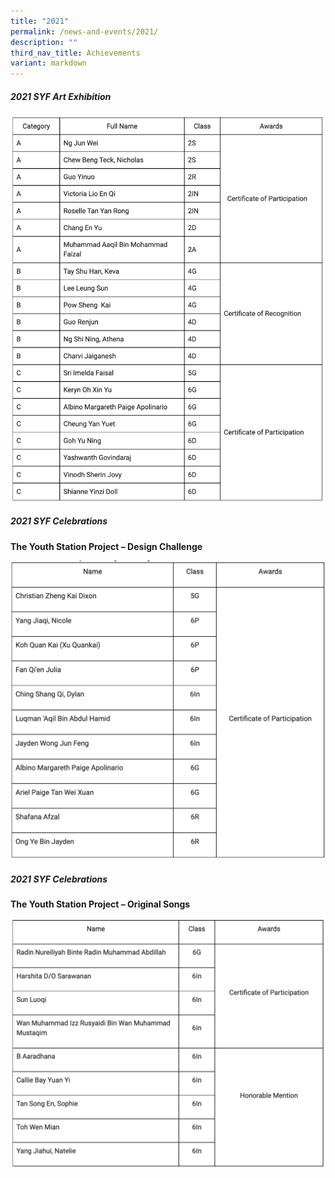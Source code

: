 ```yaml
---
title: "2021"
permalink: /news-and-events/2021/
description: ""
third_nav_title: Achievements
variant: markdown
---
```

##### 2021 SYF Art Exhibition

![](/images/20203.png)

##### 2021 SYF Celebrations

**The Youth Station Project –&nbsp;Design&nbsp;Challenge**

![](/images/20204.png)

##### 2021 SYF Celebrations

**The Youth Station Project –&nbsp;Original Songs**

![](/images/2021.png)